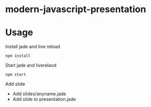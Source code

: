 # modern-javascript-presentation

# Usage
Install jade and live reload
    
	npm install

Start jade and liverelaod

    npm start
	
Add slide

* Add slides/anyname.jade
* Add slide to presentation.jade